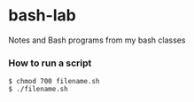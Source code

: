 # bash-lab
Notes and Bash programs from my bash classes

### How to run a script
```
$ chmod 700 filename.sh
$ ./filename.sh

```